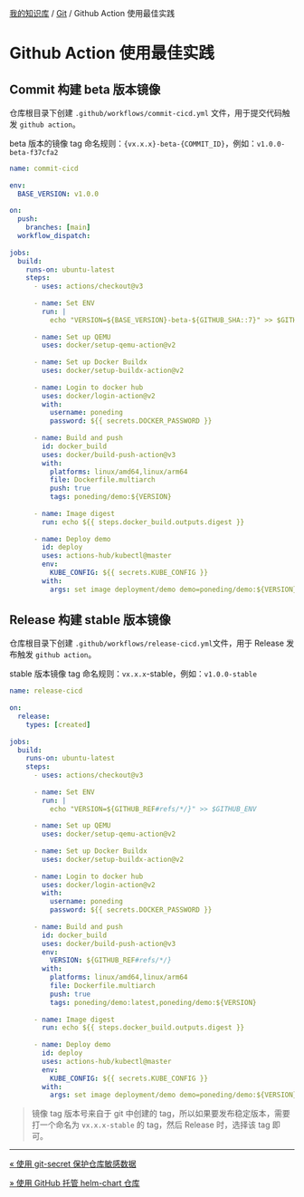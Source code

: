 [我的知识库](../README.md) / [Git](zz_generated_mdi.md) / Github Action 使用最佳实践

# Github Action 使用最佳实践

## Commit 构建 beta 版本镜像

仓库根目录下创建 `.github/workflows/commit-cicd.yml` 文件，用于提交代码触发 `github action`。

beta 版本的镜像 tag 命名规则：`{vx.x.x}-beta-{COMMIT_ID}`，例如：`v1.0.0-beta-f37cfa2`

```yaml
name: commit-cicd
​
env:
  BASE_VERSION: v1.0.0
​
on:
  push:
    branches: [main]
  workflow_dispatch:
​
jobs:
  build:
    runs-on: ubuntu-latest
    steps:
      - uses: actions/checkout@v3
​
      - name: Set ENV
        run: |
          echo "VERSION=${BASE_VERSION}-beta-${GITHUB_SHA::7}" >> $GITHUB_ENV
​
      - name: Set up QEMU
        uses: docker/setup-qemu-action@v2
      
      - name: Set up Docker Buildx
        uses: docker/setup-buildx-action@v2
​
      - name: Login to docker hub
        uses: docker/login-action@v2
        with:
          username: poneding
          password: ${{ secrets.DOCKER_PASSWORD }}
​
      - name: Build and push
        id: docker_build
        uses: docker/build-push-action@v3
        with:
          platforms: linux/amd64,linux/arm64
          file: Dockerfile.multiarch
          push: true
          tags: poneding/demo:${VERSION}
      
      - name: Image digest
        run: echo ${{ steps.docker_build.outputs.digest }}
​
      - name: Deploy demo
        id: deploy
        uses: actions-hub/kubectl@master
        env:
          KUBE_CONFIG: ${{ secrets.KUBE_CONFIG }}
        with:    
          args: set image deployment/demo demo=poneding/demo:${VERSION}
```

## Release 构建 stable 版本镜像

仓库根目录下创建 `.github/workflows/release-cicd.yml`文件，用于 Release 发布触发 `github action`。

stable 版本镜像 tag 命名规则：`vx.x.x`-stable，例如：`v1.0.0-stable`

```yaml
name: release-cicd
​
on:
  release:
    types: [created]
​
jobs:
  build:
    runs-on: ubuntu-latest
    steps:
      - uses: actions/checkout@v3
​
      - name: Set ENV
        run: |
          echo "VERSION=${GITHUB_REF#refs/*/}" >> $GITHUB_ENV
​
      - name: Set up QEMU
        uses: docker/setup-qemu-action@v2
      
      - name: Set up Docker Buildx
        uses: docker/setup-buildx-action@v2
 
      - name: Login to docker hub
        uses: docker/login-action@v2
        with:
          username: poneding
          password: ${{ secrets.DOCKER_PASSWORD }}
​
      - name: Build and push
        id: docker_build
        uses: docker/build-push-action@v3
        env:
          VERSION: ${GITHUB_REF#refs/*/}
        with:
          platforms: linux/amd64,linux/arm64
          file: Dockerfile.multiarch
          push: true
          tags: poneding/demo:latest,poneding/demo:${VERSION}
      
      - name: Image digest
        run: echo ${{ steps.docker_build.outputs.digest }}
​
      - name: Deploy demo
        id: deploy
        uses: actions-hub/kubectl@master
        env:
          KUBE_CONFIG: ${{ secrets.KUBE_CONFIG }}
        with:     
          args: set image deployment/demo demo=poneding/demo:${VERSION}
```

> 镜像 tag 版本号来自于 git 中创建的 tag，所以如果要发布稳定版本，需要打一个命名为 `vx.x.x-stable` 的 tag，然后 Release 时，选择该 tag 即可。

---
[« 使用 git-secret 保护仓库敏感数据](git-secret.md)

[» 使用 GitHub 托管 helm-chart 仓库](github-host-helm-chart.md)

